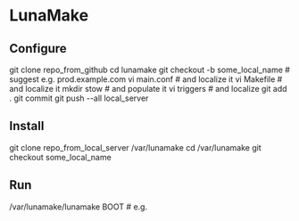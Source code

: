 # LunaMake

## Configure

git clone repo_from_github
cd lunamake
git checkout -b some_local_name  # suggest e.g. prod.example.com
vi main.conf # and localize it
vi Makefile # and localize it
mkdir stow # and populate it 
vi triggers # and localize 
git add .
git commit
git push --all local_server

## Install

git clone repo_from_local_server /var/lunamake
cd /var/lunamake
git checkout some_local_name

## Run

/var/lunamake/lunamake BOOT  # e.g.
